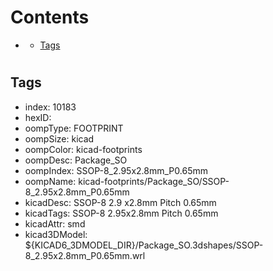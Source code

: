 



Contents
========

* [](#)
	* [Tags](#tags)

# 

## Tags

- index: 10183
- hexID: 
- oompType: FOOTPRINT
- oompSize: kicad
- oompColor: kicad-footprints
- oompDesc: Package_SO
- oompIndex: SSOP-8_2.95x2.8mm_P0.65mm
- oompName: kicad-footprints/Package_SO/SSOP-8_2.95x2.8mm_P0.65mm
- kicadDesc: SSOP-8 2.9 x2.8mm Pitch 0.65mm
- kicadTags: SSOP-8 2.95x2.8mm Pitch 0.65mm
- kicadAttr: smd
- kicad3DModel: ${KICAD6_3DMODEL_DIR}/Package_SO.3dshapes/SSOP-8_2.95x2.8mm_P0.65mm.wrl

